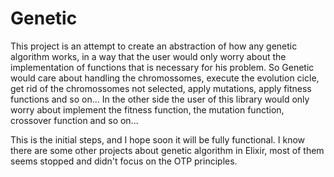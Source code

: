 # Genetic
This project is an attempt to create an abstraction of how any genetic algorithm works, in a way that the user would only worry about the implementation of functions that is necessary for his problem. So Genetic would care about handling the chromossomes, execute the evolution cicle, get rid of the chromossomes not selected, apply mutations, apply fitness functions and so on... In the other side the user of this library would only worry about implement the fitness function, the mutation function, crossover function and so on...

This is the initial steps, and I hope soon it will be fully functional.
I know there are some other projects about genetic algorithm in Elixir, most of them seems stopped and didn't focus on the OTP principles.
